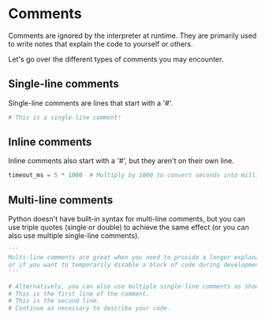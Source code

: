 # Comments

Comments are ignored by the interpreter at runtime. They are primarily used to
write notes that explain the code to yourself or others.

Let's go over the different types of comments you may encounter.

## Single-line comments

Single-line comments are lines that start with a '#'.

```python
# This is a single-line comment!
```

## Inline comments

Inline comments also start with a '#', but they aren't on their own line.

```python
timeout_ms = 5 * 1000  # Multiply by 1000 to convert seconds into milliseconds.
```

## Multi-line comments

Python doesn't have built-in syntax for multi-line comments, but you can use
triple quotes (single or double) to achieve the same effect (or you can also
use multiple single-line comments).

```python
'''
Multi-line comments are great when you need to provide a longer explanation
or if you want to temporarily disable a block of code during development.
'''

# Alternatively, you can also use multiple single-line comments as shown here:
# This is the first line of the comment.
# This is the second line.
# Continue as necessary to describe your code.
```
